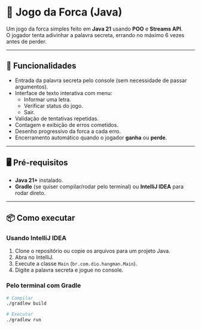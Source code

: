 # 🎯 Jogo da Forca (Java)

Um jogo da forca simples feito em **Java 21** usando **POO** e **Streams API**.  
O jogador tenta adivinhar a palavra secreta, errando no máximo 6 vezes antes de perder.  

---

## 🚀 Funcionalidades
- Entrada da palavra secreta pelo console (sem necessidade de passar argumentos).
- Interface de texto interativa com menu:
  - Informar uma letra.
  - Verificar status do jogo.
  - Sair.
- Validação de tentativas repetidas.
- Contagem e exibição de erros cometidos.
- Desenho progressivo da forca a cada erro.
- Encerramento automático quando o jogador **ganha** ou **perde**.

---

## 🖥️ Pré-requisitos
- **Java 21+** instalado.
- **Gradle** (se quiser compilar/rodar pelo terminal) ou **IntelliJ IDEA** para rodar direto.

---

## 📦 Como executar

### Usando IntelliJ IDEA
1. Clone o repositório ou copie os arquivos para um projeto Java.
2. Abra no IntelliJ.
3. Execute a classe `Main` (`br.com.dio.hangman.Main`).
4. Digite a palavra secreta e jogue no console.

### Pelo terminal com Gradle
```bash
# Compilar
./gradlew build

# Executar
./gradlew run
